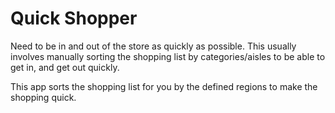 # Quick Shopper #

Need to be in and out of the store as quickly as possible. This usually involves manually sorting the shopping list by categories/aisles to be able to get in, and get out quickly. 

This app sorts the shopping list for you by the defined regions to make the shopping quick.
  